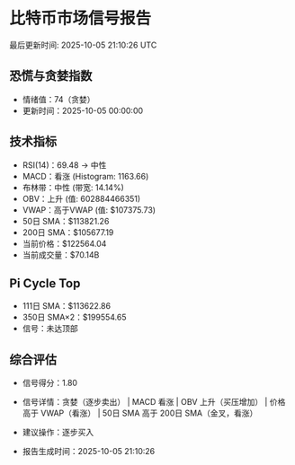 # 比特币市场信号报告

最后更新时间: 2025-10-05 21:10:26 UTC

## 恐慌与贪婪指数
- 情绪值：74（贪婪）
- 更新时间：2025-10-05 00:00:00

## 技术指标
- RSI(14)：69.48 → 中性
- MACD：看涨 (Histogram: 1163.66)
- 布林带：中性 (带宽: 14.14%)
- OBV：上升 (值: 602884466351)
- VWAP：高于VWAP (值: $107375.73)
- 50日 SMA：$113821.26
- 200日 SMA：$105677.19
- 当前价格：$122564.04
- 当前成交量：$70.14B

## Pi Cycle Top
- 111日 SMA：$113622.86
- 350日 SMA×2：$199554.65
- 信号：未达顶部

## 综合评估
- 信号得分：1.80
- 信号详情：贪婪（逐步卖出） | MACD 看涨 | OBV 上升（买压增加） | 价格高于 VWAP（看涨） | 50日 SMA 高于 200日 SMA（金叉，看涨）
- 建议操作：逐步买入

- 报告生成时间：2025-10-05 21:10:26
